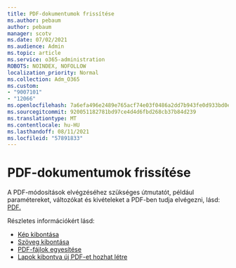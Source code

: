 ```yaml
---
title: PDF-dokumentumok frissítése
ms.author: pebaum
author: pebaum
manager: scotv
ms.date: 07/02/2021
ms.audience: Admin
ms.topic: article
ms.service: o365-administration
ROBOTS: NOINDEX, NOFOLLOW
localization_priority: Normal
ms.collection: Adm_O365
ms.custom:
- "9007101"
- "12066"
ms.openlocfilehash: 7a6efa496e2489e765acf74e03f0486a2dd7b943fe0d933bd0eda4d50883aa2c
ms.sourcegitcommit: 920051182781bd97ce4d4d6fbd268cb37b84d239
ms.translationtype: MT
ms.contentlocale: hu-HU
ms.lasthandoff: 08/11/2021
ms.locfileid: "57891833"
---
```

# <a name="update-pdf-documents"></a>PDF-dokumentumok frissítése

A PDF-módosítások elvégzéséhez szükséges útmutatót, például paramétereket, változókat és kivételeket a PDF-ben tudja elvégezni, lásd: [PDF.](https://docs.microsoft.com/power-automate/desktop-flows/actions-reference/pdf)

Részletes információkért lásd:

- [Kép kibontása](https://docs.microsoft.com/power-automate/desktop-flows/actions-reference/pdf#pdf-actions)
- [Szöveg kibontása](https://docs.microsoft.com/power-automate/desktop-flows/actions-reference/pdf#extracttextfrompdfaction)
- [PDF-fájlok egyesítése](https://docs.microsoft.com/power-automate/desktop-flows/actions-reference/pdf#mergefiles)
- [Lapok kibontva új PDF-et hozhat létre](https://docs.microsoft.com/power-automate/desktop-flows/actions-reference/pdf#extractpages)
